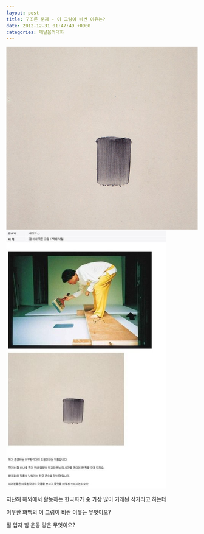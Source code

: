 ```yaml
---
layout: post
title: 구조론 문제 - 이 그림이 비싼 이유는?
date: 2012-12-31 01:47:49 +0900
categories: 깨달음의대화
---
```

<img alt="g9011-aprileyed-kksobg.jpg" src="files/attach/images/198/399/308/g9011-aprileyed-kksobg.jpg" width="600" height="480" />

  


 <img alt="cb4c79a2bd834b0d4f2d4d3a0591932f.jpg" src="files/attach/images/198/399/308/cb4c79a2bd834b0d4f2d4d3a0591932f.jpg" width="420" height="678" />  


  


지난해 해외에서 활동하는 한국화가 중 가장 많이 거래된 작가라고 하는데

이우환 화백의 이 그림이 비싼 이유는 무엇이오?

  


질 입자 힘 운동 량은 무엇이오?